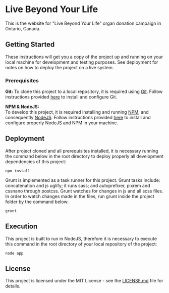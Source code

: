 # Live Beyond Your Life

This is the website for "Live Beyond Your Life" organ donation campaign in Ontario, Canada.

## Getting Started

These instructions will get you a copy of the project up and running on your local machine for development and testing purposes. See deployment for notes on how to deploy the project on a live system.

### Prerequisites

**Git:**
To clone this project to a local repository, it is required using [Git](https://git-scm.com/). Follow instructions provided [here](https://git-scm.com/downloads) to install and configure Git.

**NPM & NodeJS:**    
To develop this project, it is required installing and running [NPM](https://www.npmjs.com/), and consequently [NodeJS](https://nodejs.org/en/). Follow instructions provided [here](https://nodejs.org/en/download/) to install and configure properly NodeJS and NPM in your machine.

## Deployment

After project cloned and all prerequisites installed, it is necessary running the command below in the root directory to deploy properly all development dependencies of this project:

```
npm install
```

Grunt is implemented as a task runner for this project. Grunt tasks include: concatenation and js uglify; it runs sass; and autoprefixer, pixrem and cssnano through postcss. Grunt watches for changes in js and all scss files. In order to watch changes made in the files, run grunt inside the project folder by the command below:

```
grunt
```

## Execution

This project is built to run in NodeJS, therefore it is necessary to execute this command in the root directory of your local repository of the project:

```
node app
```

## License

This project is licensed under the MIT License - see the [LICENSE.md](LICENSE.md) file for details.
